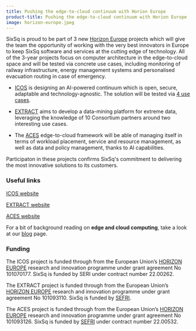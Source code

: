 ```yaml
---
title: Pushing the edge-to-cloud continuum with Horion Europe
product-title: Pushing the edge-to-cloud continuum with Horion Europe
image: horizon-europe.jpeg
---
```


SixSq is proud to be part of 3 new [Horizon Europe](https://research-and-innovation.ec.europa.eu/funding/funding-opportunities/funding-programmes-and-open-calls/horizon-europe_en?utm_source=hs_email&utm_medium=email&_hsenc=p2ANqtz-_ADIcfTzwAg6q5_ZHWG0WnKO7fayNUFoOvu3MwVWQpcmCYv8T1gAZUyyJdcrLizxfHPxbq) projects which will give the team the opportunity of working with the very best innovators in Europe to keep SixSq software and services at the cutting edge of technology. All of the 3-year projects focus on computer architecture in the edge-to-cloud space and will be tested via concrete use cases, including monitoring of railway infrastructure, energy management systems and personalised evacuation routing in case of emergency. 



- [ICOS](https://sixsq.com/rd/icos.html?utm_source=hs_email&utm_medium=email&_hsenc=p2ANqtz-_ADIcfTzwAg6q5_ZHWG0WnKO7fayNUFoOvu3MwVWQpcmCYv8T1gAZUyyJdcrLizxfHPxbq) is designing an AI-powered continuum which is open, secure, adaptable and technology-agnostic. The solution will be tested via [4 use cases](https://www.icos-project.eu/use-cases).

- [EXTRACT](https://sixsq.com/rd/extract.html) aims to develop a data-mining platform for extreme data, leveraging the knowledge of 10 Consortium partners around two interesting use cases. 

- The [ACES](https://sixsq.com/rd/aces.html) edge-to-cloud framework will be able of managing itself in terms of workload placement, service and resource management, as well as data and policy management, thanks to AI capabilities.

Participaton in these projects confirms SixSq's commitment to delivering the most innovative solutions to its customers. 


### Useful links
[ICOS website](https://www.icos-project.eu/)

[EXTRACT website](https://extract-project.eu/)

[ACES website](https://www.aces-edge.eu/)


For a bit of background reading on **edge and cloud computing**, take a look at our [blog](/blog) page.

### Funding

The ICOS project is funded through from the European Union’s [HORIZON EUROPE](https://research-and-innovation.ec.europa.eu/funding/funding-opportunities/funding-programmes-and-open-calls/horizon-europe_en) research and innovation programme under grant agreement No 101070177. SixSq is funded by SERI under contract number 22.00262.

The EXTRACT project is funded through from the European Union’s [HORIZON EUROPE](https://research-and-innovation.ec.europa.eu/funding/funding-opportunities/funding-programmes-and-open-calls/horizon-europe_en) research and innovation programme under grant agreement No 101093110. SixSq is funded by [SEFRI](https://www.sbfi.admin.ch/sbfi/en/home.html).

The ACES project is funded through from the European Union’s [HORIZON EUROPE](https://research-and-innovation.ec.europa.eu/funding/funding-opportunities/funding-programmes-and-open-calls/horizon-europe_en) research and innovation programme under grant agreement No 101093126. SixSq is funded by [SEFRI](https://www.sbfi.admin.ch/sbfi/en/home.html) under contract number 22.00532.